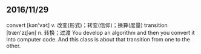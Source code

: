 2016/11/29
------------------------------------------------------------------------------------------------------------------------
convert     [kən'vɝt]      v. 改变(形式)；转变(信仰)；换算(度量)
transition  [træn'zɪʃən]   n. 转换；过渡
  You develop an algorithm and then you convert it into computer code. And this class is about that transition from one
  to the other.








